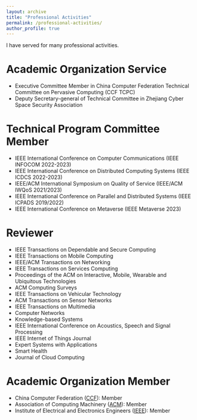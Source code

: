 ```yaml
---
layout: archive
title: "Professional Activities"
permalink: /professional-activities/
author_profile: true
---
```

I have served for many professional activities.

Academic Organization Service
======
* Executive Committee Member in China Computer Federation Technical Committee on Pervasive Computing (CCF TCPC)
* Deputy Secretary-general of Technical Committee in Zhejiang Cyber Space Security Association

Technical Program Committee Member
======
* IEEE International Conference on Computer Communications (IEEE INFOCOM 2022-2023)
* IEEE International Conference on Distributed Computing Systems (IEEE ICDCS 2022-2023)
* IEEE/ACM International Symposium on Quality of Service (IEEE/ACM IWQoS 2021/2023)
* IEEE International Conference on Parallel and Distributed Systems (IEEE ICPADS 2019/2022)
* IEEE International Conference on Metaverse (IEEE Metaverse 2023)

Reviewer
======
* IEEE Transactions on Dependable and Secure Computing
* IEEE Transactions on Mobile Computing
* IEEE/ACM Transactions on Networking
* IEEE Transactions on Services Computing
* Proceedings of the ACM on Interactive, Mobile, Wearable and Ubiquitous Technologies
* ACM Computing Surveys
* IEEE Transactions on Vehicular Technology
* ACM Transactions on Sensor Networks
* IEEE Transactions on Multimedia
* Computer Networks
* Knowledge-based Systems
* IEEE International Conference on Acoustics, Speech and Signal Processing
* IEEE Internet of Things Journal
* Expert Systems with Applications
* Smart Health
* Journal of Cloud Computing

Academic Organization Member
======
* China Computer Federation ([CCF](https://www.ccf.org.cn/)): Member
* Association of Computing Machinery ([ACM](https://www.acm.org/)): Member
* Institute of Electrical and Electronics Engineers ([IEEE](https://www.ieee.org)): Member